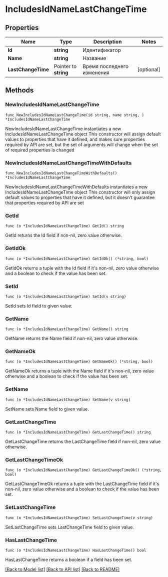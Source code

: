# IncludesIdNameLastChangeTime

## Properties

Name | Type | Description | Notes
------------ | ------------- | ------------- | -------------
**Id** | **string** | Идентификатор | 
**Name** | **string** | Название | 
**LastChangeTime** | Pointer to **string** | Время последнего изменения | [optional] 

## Methods

### NewIncludesIdNameLastChangeTime

`func NewIncludesIdNameLastChangeTime(id string, name string, ) *IncludesIdNameLastChangeTime`

NewIncludesIdNameLastChangeTime instantiates a new IncludesIdNameLastChangeTime object
This constructor will assign default values to properties that have it defined,
and makes sure properties required by API are set, but the set of arguments
will change when the set of required properties is changed

### NewIncludesIdNameLastChangeTimeWithDefaults

`func NewIncludesIdNameLastChangeTimeWithDefaults() *IncludesIdNameLastChangeTime`

NewIncludesIdNameLastChangeTimeWithDefaults instantiates a new IncludesIdNameLastChangeTime object
This constructor will only assign default values to properties that have it defined,
but it doesn't guarantee that properties required by API are set

### GetId

`func (o *IncludesIdNameLastChangeTime) GetId() string`

GetId returns the Id field if non-nil, zero value otherwise.

### GetIdOk

`func (o *IncludesIdNameLastChangeTime) GetIdOk() (*string, bool)`

GetIdOk returns a tuple with the Id field if it's non-nil, zero value otherwise
and a boolean to check if the value has been set.

### SetId

`func (o *IncludesIdNameLastChangeTime) SetId(v string)`

SetId sets Id field to given value.


### GetName

`func (o *IncludesIdNameLastChangeTime) GetName() string`

GetName returns the Name field if non-nil, zero value otherwise.

### GetNameOk

`func (o *IncludesIdNameLastChangeTime) GetNameOk() (*string, bool)`

GetNameOk returns a tuple with the Name field if it's non-nil, zero value otherwise
and a boolean to check if the value has been set.

### SetName

`func (o *IncludesIdNameLastChangeTime) SetName(v string)`

SetName sets Name field to given value.


### GetLastChangeTime

`func (o *IncludesIdNameLastChangeTime) GetLastChangeTime() string`

GetLastChangeTime returns the LastChangeTime field if non-nil, zero value otherwise.

### GetLastChangeTimeOk

`func (o *IncludesIdNameLastChangeTime) GetLastChangeTimeOk() (*string, bool)`

GetLastChangeTimeOk returns a tuple with the LastChangeTime field if it's non-nil, zero value otherwise
and a boolean to check if the value has been set.

### SetLastChangeTime

`func (o *IncludesIdNameLastChangeTime) SetLastChangeTime(v string)`

SetLastChangeTime sets LastChangeTime field to given value.

### HasLastChangeTime

`func (o *IncludesIdNameLastChangeTime) HasLastChangeTime() bool`

HasLastChangeTime returns a boolean if a field has been set.


[[Back to Model list]](../README.md#documentation-for-models) [[Back to API list]](../README.md#documentation-for-api-endpoints) [[Back to README]](../README.md)


